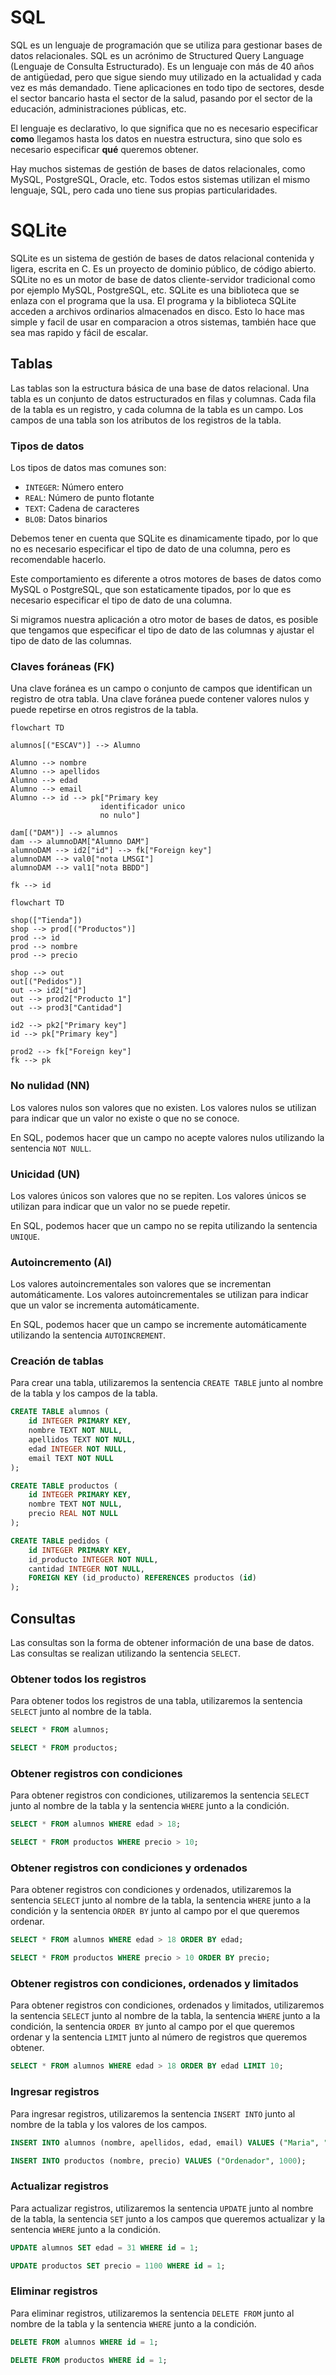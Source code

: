 # SQL

SQL es un lenguaje de programación que se utiliza para gestionar bases de datos relacionales. SQL es un acrónimo de Structured Query Language (Lenguaje de Consulta Estructurado). Es un lenguaje con más de 40 años de antigüedad, pero que sigue siendo muy utilizado en la actualidad y cada vez es más demandado. Tiene aplicaciones en todo tipo de sectores, desde el sector bancario hasta el sector de la salud, pasando por el sector de la educación, administraciones públicas, etc.

El lenguaje es declarativo, lo que significa que no es necesario especificar **como** llegamos hasta los datos en nuestra estructura, sino que solo es necesario especificar **qué** queremos obtener.

Hay muchos sistemas de gestión de bases de datos relacionales, como MySQL, PostgreSQL, Oracle, etc. Todos estos sistemas utilizan el mismo lenguaje, SQL, pero cada uno tiene sus propias particularidades.

# SQLite
SQLite es un sistema de gestión de bases de datos relacional contenida y ligera, escrita en C. Es un proyecto de dominio público, de código abierto. SQLite no es un motor de base de datos cliente-servidor tradicional como por ejemplo MySQL, PostgreSQL, etc. SQLite es una biblioteca que se enlaza con el programa que la usa. El programa y la biblioteca SQLite acceden a archivos ordinarios almacenados en disco. Esto lo hace mas simple y facil de usar en comparacion a otros sistemas, también hace que sea mas rapido y fácil de escalar.

## Tablas
Las tablas son la estructura básica de una base de datos relacional. Una tabla es un conjunto de datos estructurados en filas y columnas. Cada fila de la tabla es un registro, y cada columna de la tabla es un campo. Los campos de una tabla son los atributos de los registros de la tabla.

### Tipos de datos
Los tipos de datos mas comunes son:

- `INTEGER`: Número entero
- `REAL`: Número de punto flotante
- `TEXT`: Cadena de caracteres
- `BLOB`: Datos binarios

Debemos tener en cuenta que SQLite es dinamicamente tipado, por lo que no es necesario especificar el tipo de dato de una columna, pero es recomendable hacerlo.

Este comportamiento es diferente a otros motores de bases de datos como MySQL o PostgreSQL, que son estaticamente tipados, por lo que es necesario especificar el tipo de dato de una columna.

Si migramos nuestra aplicación a otro motor de bases de datos, es posible que tengamos que especificar el tipo de dato de las columnas y ajustar el tipo de dato de las columnas.

### Claves foráneas (FK)
Una clave foránea es un campo o conjunto de campos que identifican un registro de otra tabla. Una clave foránea puede contener valores nulos y puede repetirse en otros registros de la tabla.

```mermaid
flowchart TD

alumnos[("ESCAV")] --> Alumno

Alumno --> nombre
Alumno --> apellidos
Alumno --> edad
Alumno --> email
Alumno --> id --> pk["Primary key
                    identificador unico
                    no nulo"]

dam[("DAM")] --> alumnos
dam --> alumnoDAM["Alumno DAM"]
alumnoDAM --> id2["id"] --> fk["Foreign key"]
alumnoDAM --> val0["nota LMSGI"]
alumnoDAM --> val1["nota BBDD"]

fk --> id
```

```mermaid
flowchart TD

shop(["Tienda"])
shop --> prod[("Productos")]
prod --> id
prod --> nombre
prod --> precio

shop --> out
out[("Pedidos")]
out --> id2["id"]
out --> prod2["Producto 1"]
out --> prod3["Cantidad"]

id2 --> pk2["Primary key"]
id --> pk["Primary key"]

prod2 --> fk["Foreign key"]
fk --> pk
```

### No nulidad (NN)

Los valores nulos son valores que no existen. Los valores nulos se utilizan para indicar que un valor no existe o que no se conoce.

En SQL, podemos hacer que un campo no acepte valores nulos utilizando la sentencia `NOT NULL`.

### Unicidad (UN)

Los valores únicos son valores que no se repiten. Los valores únicos se utilizan para indicar que un valor no se puede repetir.

En SQL, podemos hacer que un campo no se repita utilizando la sentencia `UNIQUE`.

### Autoincremento (AI)

Los valores autoincrementales son valores que se incrementan automáticamente. Los valores autoincrementales se utilizan para indicar que un valor se incrementa automáticamente.

En SQL, podemos hacer que un campo se incremente automáticamente utilizando la sentencia `AUTOINCREMENT`.

### Creación de tablas

Para crear una tabla, utilizaremos la sentencia `CREATE TABLE` junto al nombre de la tabla y los campos de la tabla.

```sql
CREATE TABLE alumnos (
    id INTEGER PRIMARY KEY,
    nombre TEXT NOT NULL,
    apellidos TEXT NOT NULL,
    edad INTEGER NOT NULL,
    email TEXT NOT NULL
);
```

```sql
CREATE TABLE productos (
    id INTEGER PRIMARY KEY,
    nombre TEXT NOT NULL,
    precio REAL NOT NULL
);
```

```sql
CREATE TABLE pedidos (
    id INTEGER PRIMARY KEY,
    id_producto INTEGER NOT NULL,
    cantidad INTEGER NOT NULL,
    FOREIGN KEY (id_producto) REFERENCES productos (id)
);
```

## Consultas

Las consultas son la forma de obtener información de una base de datos. Las consultas se realizan utilizando la sentencia `SELECT`.

### Obtener todos los registros

Para obtener todos los registros de una tabla, utilizaremos la sentencia `SELECT` junto al nombre de la tabla.

```sql
SELECT * FROM alumnos;
```

```sql
SELECT * FROM productos;
```

### Obtener registros con condiciones

Para obtener registros con condiciones, utilizaremos la sentencia `SELECT` junto al nombre de la tabla y la sentencia `WHERE` junto a la condición.

```sql
SELECT * FROM alumnos WHERE edad > 18;
```

```sql
SELECT * FROM productos WHERE precio > 10;
```

### Obtener registros con condiciones y ordenados

Para obtener registros con condiciones y ordenados, utilizaremos la sentencia `SELECT` junto al nombre de la tabla, la sentencia `WHERE` junto a la condición y la sentencia `ORDER BY` junto al campo por el que queremos ordenar.

```sql
SELECT * FROM alumnos WHERE edad > 18 ORDER BY edad;
```

```sql
SELECT * FROM productos WHERE precio > 10 ORDER BY precio;
```

### Obtener registros con condiciones, ordenados y limitados

Para obtener registros con condiciones, ordenados y limitados, utilizaremos la sentencia `SELECT` junto al nombre de la tabla, la sentencia `WHERE` junto a la condición, la sentencia `ORDER BY` junto al campo por el que queremos ordenar y la sentencia `LIMIT` junto al número de registros que queremos obtener.

```sql
SELECT * FROM alumnos WHERE edad > 18 ORDER BY edad LIMIT 10;
```

### Ingresar registros

Para ingresar registros, utilizaremos la sentencia `INSERT INTO` junto al nombre de la tabla y los valores de los campos.

```sql
INSERT INTO alumnos (nombre, apellidos, edad, email) VALUES ("Maria", "Delgado", 30, "
```

```sql
INSERT INTO productos (nombre, precio) VALUES ("Ordenador", 1000);
```

### Actualizar registros

Para actualizar registros, utilizaremos la sentencia `UPDATE` junto al nombre de la tabla, la sentencia `SET` junto a los campos que queremos actualizar y la sentencia `WHERE` junto a la condición.

```sql
UPDATE alumnos SET edad = 31 WHERE id = 1;
```

```sql
UPDATE productos SET precio = 1100 WHERE id = 1;
```

### Eliminar registros

Para eliminar registros, utilizaremos la sentencia `DELETE FROM` junto al nombre de la tabla y la sentencia `WHERE` junto a la condición.

```sql
DELETE FROM alumnos WHERE id = 1;
```

```sql
DELETE FROM productos WHERE id = 1;
```

